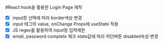 #React hook을 활용한 Login Page 제작

- [x] input창 선택에 따라 border색상 변경
- [x] input 태그의 value, onChange Props에 useState 적용
- [x] JS regex를 활용하여 input창 입력제한
- [x] emali, password complete 체크 state값에 따라 하단버튼 disabled속성 변경
